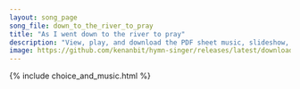 ```yaml
---
layout: song_page
song_file: down_to_the_river_to_pray
title: "As I went down to the river to pray"
description: "View, play, and download the PDF sheet music, slideshow, and audio. Lyrics: As I went down to the river to pray, studyin' about that good old way, and who shall wear the starry crown, good Lord, show me the way.  Oh, sisters, ... english theist 4part chords"
image: https://github.com/kenanbit/hymn-singer/releases/latest/download/down_to_the_river_to_pray-trad.png
---
```


{% include choice_and_music.html %}
